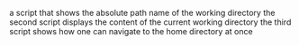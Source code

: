 a script that shows the absolute path name of the working directory
the second script displays the content of the current working directory
the third script shows how one can navigate to the home directory at once
